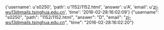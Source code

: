 {'username': u's0250', 'path': u'1152/1152.html', 'answer': u'A', 'email': u'zj-wu13@mails.tsinghua.edu.cn', 'time': '2016-02-28:16:02:09'}
{"username": "s0250", "path": "1152/1152.html", "answer": "D", "email": "zj-wu13@mails.tsinghua.edu.cn", "time": "2016-02-28:16:02:20"}